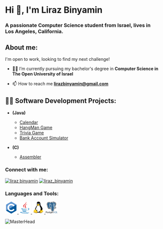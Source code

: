 <h1 align="left">Hi 👋, I'm Liraz Binyamin</h1>
<h3 align="left">A passionate Computer Science student from Israel, lives in Los Angeles, California.</h3>
<h2>About me:</h2>
I'm open to work, looking to find my next challenge!

- 👨‍💻 I’m currently pursuing my bachelor's degree in **Computer Science in The Open University of Israel**
  
- 📫 How to reach me **lirazbinyamin@gmail.com**

<h2>👨‍💻 Software Development Projects:</h2>

- <b>(Java)</b>
  - <a href="https://github.com/lirazbinyamin/Calendar">Calendar </a>
  - <a href="https://github.com/lirazbinyamin/HangMan-Game">HangMan Game</a>
  - <a href="https://github.com/lirazbinyamin/Trivia-Game">Trivia Game </a>
  - <a href="https://github.com/lirazbinyamin/Bank-Account">Bank Account Simulator </a>

  
  
- <b>(C)</b>
  - <a href="https://github.com/lirazbinyamin/My-Assembly"> Assembler</a>
  
<h3 align="left">Connect with me:</h3>
<p align="left">
<a href="https://linkedin.com/in/liraz-binyamin" target="blank"><img align="center" src="https://raw.githubusercontent.com/rahuldkjain/github-profile-readme-generator/master/src/images/icons/Social/linked-in-alt.svg" alt="liraz binyamin" height="30" width="40" /></a>
<a href="https://www.instagram.com/liraz_binyamin/" target="blank"><img align="center" src="https://raw.githubusercontent.com/rahuldkjain/github-profile-readme-generator/master/src/images/icons/Social/instagram.svg" alt="liraz_binyamin" height="30" width="40" /></a>
</p>

<h3 align="left">Languages and Tools:</h3>
<p align="left"> <a href="https://www.cprogramming.com/" target="_blank" rel="noreferrer"> <img src="https://raw.githubusercontent.com/devicons/devicon/master/icons/c/c-original.svg" alt="c" width="40" height="40"/> </a> <a href="https://www.java.com" target="_blank" rel="noreferrer"> <img src="https://raw.githubusercontent.com/devicons/devicon/master/icons/java/java-original.svg" alt="java" width="40" height="40"/> </a> <a href="https://www.linux.org/" target="_blank" rel="noreferrer"> <img src="https://raw.githubusercontent.com/devicons/devicon/master/icons/linux/linux-original.svg" alt="linux" width="40" height="40"/> </a> <a href="https://www.postgresql.org" target="_blank" rel="noreferrer"> <img src="https://raw.githubusercontent.com/devicons/devicon/master/icons/postgresql/postgresql-original-wordmark.svg" alt="postgresql" width="40" height="40"/> </a> </p>


![MasterHead](https://cdn.dribbble.com/users/1803678/screenshots/3652824/media/ec8d4b3c350813be65b1711a528c5143.gif)
